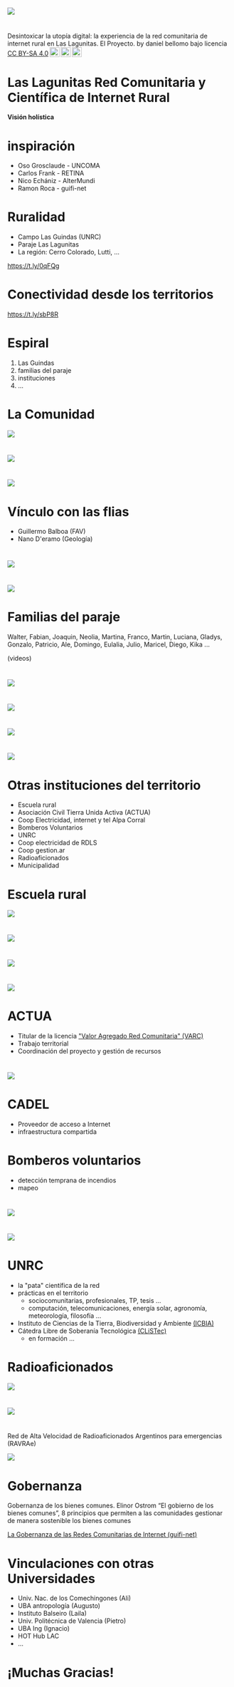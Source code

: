 # 

![](img/flyer.jpeg)



# 

<p xmlns:cc="http://creativecommons.org/ns#" xmlns:dct="http://purl.org/dc/terms/"><span property="dct:title">Desintoxicar la utopía digital: la experiencia de la red comunitaria de internet rural en Las Lagunitas. El Proyecto.</span> by <span property="cc:attributionName">daniel bellomo</span> bajo licencia<a href="https://creativecommons.org/licenses/by-sa/4.0/deed.es" target="_blank" rel="license noopener noreferrer" style="display:inline-block;">CC BY-SA 4.0<img style="height:22px!important;margin-left:3px;vertical-align:text-bottom;" src="https://mirrors.creativecommons.org/presskit/icons/cc.svg?ref=chooser-v1" alt=""><img style="height:22px!important;margin-left:3px;vertical-align:text-bottom;" src="https://mirrors.creativecommons.org/presskit/icons/by.svg?ref=chooser-v1" alt=""><img style="height:22px!important;margin-left:3px;vertical-align:text-bottom;" src="https://mirrors.creativecommons.org/presskit/icons/sa.svg?ref=chooser-v1" alt=""></a></p>



# Las Lagunitas Red Comunitaria y Científica de Internet Rural

**Visión holística**



# inspiración

- Oso Grosclaude - UNCOMA  
- Carlos Frank - RETINA  
- Nico Echániz - AlterMundi  
- Ramon Roca - guifi-net



# Ruralidad

- Campo Las Guindas (UNRC)
- Paraje Las Lagunitas
- La región: Cerro Colorado, Lutti, ...

https://t.ly/0qFQg



# Conectividad desde los territorios

https://t.ly/sbP8R



# Espiral

1. Las Guindas
2. familias del paraje
3. instituciones 
4. ...



# La Comunidad

![](img/IMG_5400.jpeg)



#

![](img/IMG_5408.jpeg)



# 

![](img/IMG_5411.jpeg)



# Vínculo con las flias

- Guillermo Balboa (FAV)
- Nano D'eramo (Geología)



#

![](img/IMG_5423.jpeg)



#

![](img/IMG_5424.jpeg)



# Familias del paraje 

Walter, Fabian, Joaquin, Neolia, Martina, Franco, Martin, Luciana, Gladys, Gonzalo, Patricio, Ale, Domingo, Eulalia, Julio, Maricel, Diego, Kika ...

(videos)



#

![](img/hogar_1.jpeg)



# 

![](img/hogar_2.jpeg)



#

![](img/hogar_3.jpeg)



#

![](img/hogar_4.jpeg)



# Otras instituciones del territorio

- Escuela rural
- Asociación Civil Tierra Unida Activa (ACTUA)
- Coop Electricidad, internet y tel Alpa Corral 
- Bomberos Voluntarios
- UNRC
- Coop electricidad de RDLS
- Coop gestion.ar
- Radioaficionados
- Municipalidad



# Escuela rural

![](img/esc.jpg)



#

![](img/taller_esc_rurales_1.jpg)



# 

![](img/taller_esc_rurales_2.jpg)



#

![](img/taller_esc_rurales_3.jpg)



# ACTUA

- Titular de la licencia ["Valor Agregado Red Comunitaria" (VARC)](https://altermundi.net/como-solicitar-una-licencia-varc-de-redes-comunitarias/)
- Trabajo territorial
- Coordinación del proyecto y gestión de recursos



#

![](img/ACTUA_asamblea.jpeg)



# CADEL

- Proveedor de acceso a Internet
- infraestructura compartida



# Bomberos voluntarios

- detección temprana de incendios
- mapeo



# 

![](img/bomberos_1.jpg)



#

![](img/bomberos_2.jpg)



# UNRC

- la "pata" científica de la red
- prácticas en el territorio
  - sociocomunitarias, profesionales, TP, tesis ...
  - computación, telecomunicaciones, energía solar, agronomía, meteorología, filosofía ...
- Instituto de Ciencias de la Tierra, Biodiversidad y Ambiente [(ICBIA)](https://icbia.conicet.gov.ar)
- Cátedra Libre de Soberanía Tecnológica [(CLiSTec)](https://clistec.libre.org.ar)
  - en formación ...



# Radioaficionados

![](img/lu1hcw.jpg)



# 

![](img/repe_VHF.jpeg)



# 

Red de Alta Velocidad de Radioaficionados Argentinos para emergencias (RAVRAe)

![](img/RAVRAe.jpeg)



# Gobernanza

Gobernanza de los bienes comunes. Elinor Ostrom “El gobierno de los bienes comunes”, 8 principios que permiten a las comunidades gestionar de manera sostenible los bienes comunes

[La Gobernanza de las Redes Comunitarias de Internet (guifi-net)](https://landing.guifi.net/es/la-gobernanza-de-las-redes-comunitarias-de-internet/)



# Vinculaciones con otras Universidades

- Univ. Nac. de los Comechingones (Ali)
- UBA antropología (Augusto)
- Instituto Balseiro (Laila)
- Univ. Politécnica de Valencia (Pietro)
- UBA Ing (Ignacio)
- HOT Hub LAC
- ...



# ¡Muchas Gracias!
